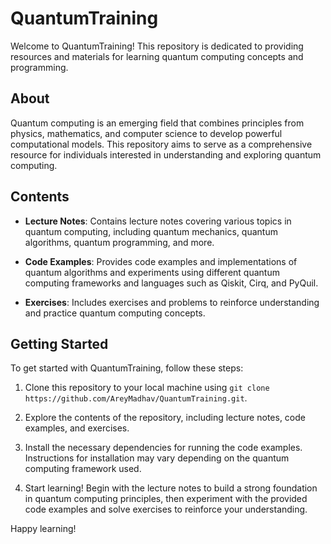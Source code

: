 # QuantumTraining

Welcome to QuantumTraining! This repository is dedicated to providing resources and materials for learning quantum computing concepts and programming.

## About

Quantum computing is an emerging field that combines principles from physics, mathematics, and computer science to develop powerful computational models. This repository aims to serve as a comprehensive resource for individuals interested in understanding and exploring quantum computing.

## Contents

- **Lecture Notes**: Contains lecture notes covering various topics in quantum computing, including quantum mechanics, quantum algorithms, quantum programming, and more.
  
- **Code Examples**: Provides code examples and implementations of quantum algorithms and experiments using different quantum computing frameworks and languages such as Qiskit, Cirq, and PyQuil.

- **Exercises**: Includes exercises and problems to reinforce understanding and practice quantum computing concepts.

## Getting Started

To get started with QuantumTraining, follow these steps:

1. Clone this repository to your local machine using `git clone https://github.com/AreyMadhav/QuantumTraining.git`.

2. Explore the contents of the repository, including lecture notes, code examples, and exercises.

3. Install the necessary dependencies for running the code examples. Instructions for installation may vary depending on the quantum computing framework used.

4. Start learning! Begin with the lecture notes to build a strong foundation in quantum computing principles, then experiment with the provided code examples and solve exercises to reinforce your understanding.

Happy learning!
